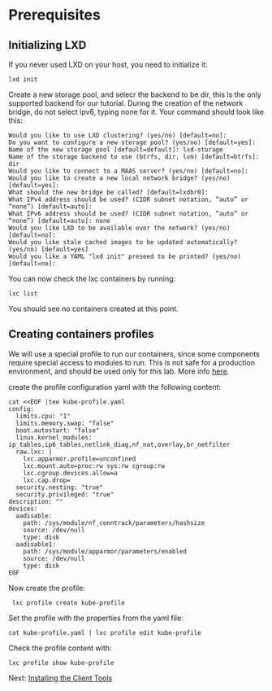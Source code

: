 # Prerequisites

## Initializing LXD

If you never used LXD on your host, you need to initialize it:

```
lxd init
```

Create a new storage pool, and selecr the backend to be dir, this is the only supported backend for our tutorial.
During the creation of the network bridge, do not select ipv6, typing none for it. Your command should look like this:

```
Would you like to use LXD clustering? (yes/no) [default=no]:
Do you want to configure a new storage pool? (yes/no) [default=yes]:
Name of the new storage pool [default=default]: lxd-storage
Name of the storage backend to use (btrfs, dir, lvm) [default=btrfs]: dir
Would you like to connect to a MAAS server? (yes/no) [default=no]:
Would you like to create a new local network bridge? (yes/no) [default=yes]:
What should the new bridge be called? [default=lxdbr0]:
What IPv4 address should be used? (CIDR subnet notation, “auto” or “none”) [default=auto]:
What IPv6 address should be used? (CIDR subnet notation, “auto” or “none”) [default=auto]: none
Would you like LXD to be available over the network? (yes/no) [default=no]:
Would you like stale cached images to be updated automatically? (yes/no) [default=yes]
Would you like a YAML "lxd init" preseed to be printed? (yes/no) [default=no]:
```

You can now check the lxc containers by running:

```
lxc list
```

You should see no containers created at this point.

## Creating containers profiles

We will use a special profile to run our containers, since some components require special access to modules to run. This is not safe for a production environment, and should be used only for this lab.
More info [here](https://github.com/juju-solutions/bundle-canonical-kubernetes/wiki/Deploying-on-LXD).

create the profile configuration yaml with the following content:

```
cat <<EOF |tee kube-profile.yaml 
config:
  limits.cpu: "1"
  limits.memory.swap: "false"
  boot.autostart: "false"
  linux.kernel_modules: ip_tables,ip6_tables,netlink_diag,nf_nat,overlay,br_netfilter
  raw.lxc: |
    lxc.apparmor.profile=unconfined
    lxc.mount.auto=proc:rw sys:rw cgroup:rw
    lxc.cgroup.devices.allow=a
    lxc.cap.drop=
  security.nesting: "true"
  security.privileged: "true"
description: ""
devices:
  aadisable:
    path: /sys/module/nf_conntrack/parameters/hashsize
    source: /dev/null
    type: disk
  aadisable1:
    path: /sys/module/apparmor/parameters/enabled
    source: /dev/null
    type: disk
EOF
```

Now create the profile:

```
 lxc profile create kube-profile
```

Set the profile with the properties from the yaml file:

```
cat kube-profile.yaml | lxc profile edit kube-profile
```

Check the profile content with:

```
lxc profile show kube-profile
``` 

Next: [Installing the Client Tools](02-client-tools.md)
